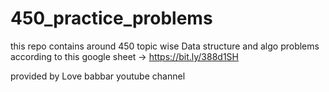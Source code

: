 # 450_practice_problems

this repo contains around 450 topic wise Data structure and algo problems according to this google sheet -> https://bit.ly/388d1SH

provided by Love babbar youtube channel
